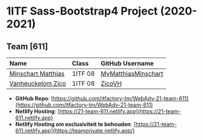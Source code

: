 # 1ITF Sass-Bootstrap4 Project (2020-2021)

## Team [611]

| Name                                  | Class   | GitHub Username                 |
| :------------------------------------ | :------ | :------------------------------ |
| [Minschart Matthias](mailto:r0852149@student.thomasmore.be) | 1ITF 08 | [MyMatthiasMinschart](https://github.com/MyMatthiasMinschart) |
| [Vanheuckelom Zico](mailto:r0669027@student.thomasmore.be) | 1ITF 08 | [ZicoVH](https://github.com/ZicoVH) |



- **GitHub Repo**: [https://github.com/itfactory-tm/WebAdv-21-team-611](https://github.com/itfactory-tm/WebAdv-21-team-611)
- **Netlify Hosting**: [https://21-team-611.netlify.app](https://21-team-611.netlify.app)
- **Netlify Hosting om exclusiviteit te behouden**: [https://21-team-611.netlify.app](https://teamprivate.netlify.app/)

